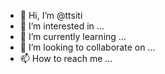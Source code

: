 - 👋 Hi, I’m @ttsiti
- 👀 I’m interested in ...
- 🌱 I’m currently learning ...
- 💞️ I’m looking to collaborate on ...
- 📫 How to reach me ...

<!---
ttsiti/ttsiti is a ✨ special ✨ repository because its `README.md` (this file) appears on your GitHub profile.
You can click the Preview link to take a look at your changes.
--->

